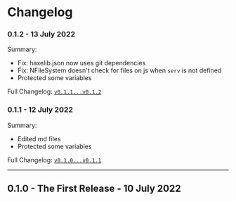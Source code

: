 # Changelog


### 0.1.2 - 13 July 2022
Summary:
 * Fix: haxelib.json now uses git dependencies
 * Fix: NFileSystem doesn't check for files on js when `serv` is not defined
 * Protected some variables

Full Changelog: [`v0.1.1...v0.1.2`](https://github.com/NeroGM/NBase/compare/v0.1.1...v0.1.2)

### 0.1.1 - 12 July 2022
Summary:
 * Edited md files
 * Protected some variables

Full Changelog: [`v0.1.0...v0.1.1`](https://github.com/NeroGM/NBase/compare/v0.1.0...v0.1.1)

---

## 0.1.0 - The First Release - 10 July 2022